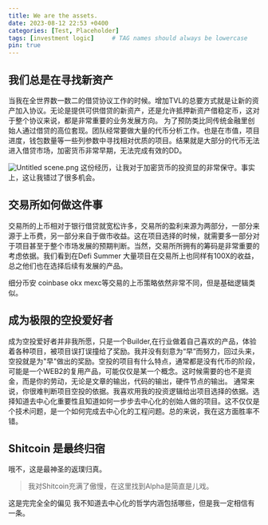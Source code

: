 ```yaml
---
title: We are the assets.
date: 2023-08-12 22:53 +0400
categories: [Test, Placeholder]
tags: [investment logic]     # TAG names should always be lowercase
pin: true
---
```


## 我们总是在寻找新资产

当我在全世界数一数二的借贷协议工作的时候。增加TVL的总要方式就是让新的资产加入协议。无论是提供可供借贷的新资产，还是允许抵押新资产借稳定币，这对于整个协议来说，都是非常重要的业务发展方向。
为了预防类比同传统金融里创始人通过借贷的高位套现。团队经常要做大量的代币分析工作。也是在市值，项目进度，钱包数量等一些列参数中寻找相对优质的项目。结果就是大部分的代币无法进入借贷市场，加密货币非常早期，无法完成有效的DD。

![Untitled scene.png](https://vip2.loli.io/2023/08/14/DpO6S4ZqobUwH7v.png)
这份经历，让我对于加密货币的投资显的非常保守。事实上，这让我错过了很多机会。

## 交易所如何做这件事
交易所的上币相对于银行借贷就宽松许多，交易所的盈利来源为两部分，一部分来源于上币费，另一部分来自于做市收益。这在项目选择的时候，就需要多一部分对于项目甚至于整个市场发展的预期判断。当然，交易所所拥有的筹码是非常重要的考虑依据。我们看到在Defi Summer 大量项目在交易所上也同样有100X的收益，总之他们也在选择后续有发展的产品。

细分币安 coinbase okx mexc等交易的上币策略依然非常不同，但是基础逻辑类似。

## 成为极限的空投爱好者
成为空投爱好者并非我所愿，只是一个Builder,在行业做着自己喜欢的产品，体验着各种项目，被项目误打误撞给了奖励。我并没有刻意为“早”而努力，回过头来，空投就是为"早"做出的奖励。空投的项目有什么特点，通常都是没有代币的阶段，可能是一个WEB2的复用产品，可能仅仅是某一个概念。这时候需要的也不是资金，而是你的劳动，无论是文章的输出，代码的输出，硬件节点的输出。
通常来说，你很难判断项目空投的依据。我喜欢用我的投资逻辑给出项目选择的依据。选择知道去中心化重要性且知道如何一步步去中心化的创始人做的项目。这不仅仅是个技术问题，是一个如何完成去中心化的工程问题。总的来说，我在这方面胜率不错。
## Shitcoin 是最终归宿
 哦不，这是最神圣的返璞归真。
 >我对Shitcoin充满了傲慢，在这里找到Alpha是简直是儿戏。
 
这是完完全全的偏见
我不知道去中心化的哲学内涵包括哪些，但是我一定相信有一条。

